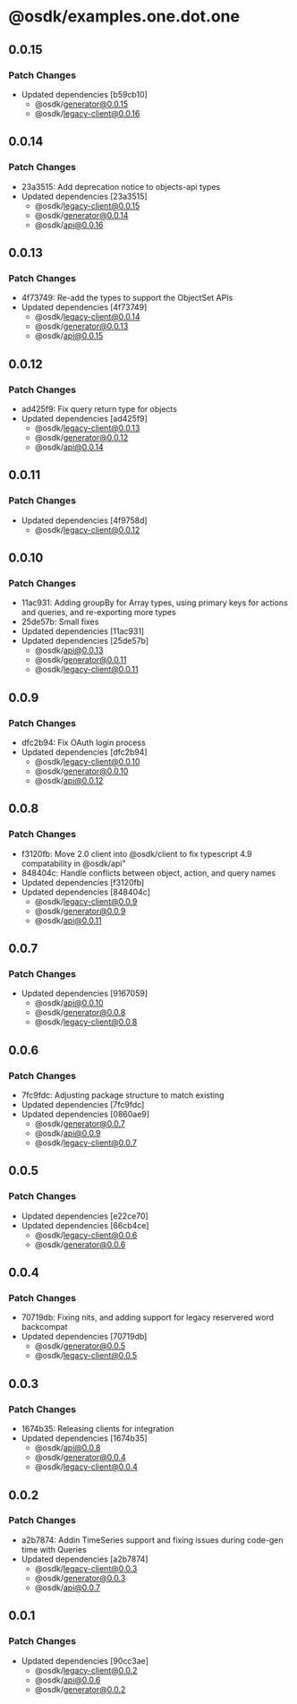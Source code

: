 # @osdk/examples.one.dot.one

## 0.0.15

### Patch Changes

- Updated dependencies [b59cb10]
  - @osdk/generator@0.0.15
  - @osdk/legacy-client@0.0.16

## 0.0.14

### Patch Changes

- 23a3515: Add deprecation notice to objects-api types
- Updated dependencies [23a3515]
  - @osdk/legacy-client@0.0.15
  - @osdk/generator@0.0.14
  - @osdk/api@0.0.16

## 0.0.13

### Patch Changes

- 4f73749: Re-add the types to support the ObjectSet APIs
- Updated dependencies [4f73749]
  - @osdk/legacy-client@0.0.14
  - @osdk/generator@0.0.13
  - @osdk/api@0.0.15

## 0.0.12

### Patch Changes

- ad425f9: Fix query return type for objects
- Updated dependencies [ad425f9]
  - @osdk/legacy-client@0.0.13
  - @osdk/generator@0.0.12
  - @osdk/api@0.0.14

## 0.0.11

### Patch Changes

- Updated dependencies [4f9758d]
  - @osdk/legacy-client@0.0.12

## 0.0.10

### Patch Changes

- 11ac931: Adding groupBy for Array types, using primary keys for actions and queries, and re-exporting more types
- 25de57b: Small fixes
- Updated dependencies [11ac931]
- Updated dependencies [25de57b]
  - @osdk/api@0.0.13
  - @osdk/generator@0.0.11
  - @osdk/legacy-client@0.0.11

## 0.0.9

### Patch Changes

- dfc2b94: Fix OAuth login process
- Updated dependencies [dfc2b94]
  - @osdk/legacy-client@0.0.10
  - @osdk/generator@0.0.10
  - @osdk/api@0.0.12

## 0.0.8

### Patch Changes

- f3120fb: Move 2.0 client into @osdk/client to fix typescript 4.9 compatability in @osdk/api"
- 848404c: Handle conflicts between object, action, and query names
- Updated dependencies [f3120fb]
- Updated dependencies [848404c]
  - @osdk/legacy-client@0.0.9
  - @osdk/generator@0.0.9
  - @osdk/api@0.0.11

## 0.0.7

### Patch Changes

- Updated dependencies [9167059]
  - @osdk/api@0.0.10
  - @osdk/generator@0.0.8
  - @osdk/legacy-client@0.0.8

## 0.0.6

### Patch Changes

- 7fc9fdc: Adjusting package structure to match existing
- Updated dependencies [7fc9fdc]
- Updated dependencies [0860ae9]
  - @osdk/generator@0.0.7
  - @osdk/api@0.0.9
  - @osdk/legacy-client@0.0.7

## 0.0.5

### Patch Changes

- Updated dependencies [e22ce70]
- Updated dependencies [66cb4ce]
  - @osdk/legacy-client@0.0.6
  - @osdk/generator@0.0.6

## 0.0.4

### Patch Changes

- 70719db: Fixing nits, and adding support for legacy reservered word backcompat
- Updated dependencies [70719db]
  - @osdk/generator@0.0.5
  - @osdk/legacy-client@0.0.5

## 0.0.3

### Patch Changes

- 1674b35: Releasing clients for integration
- Updated dependencies [1674b35]
  - @osdk/api@0.0.8
  - @osdk/generator@0.0.4
  - @osdk/legacy-client@0.0.4

## 0.0.2

### Patch Changes

- a2b7874: Addin TimeSeries support and fixing issues during code-gen time with Queries
- Updated dependencies [a2b7874]
  - @osdk/legacy-client@0.0.3
  - @osdk/generator@0.0.3
  - @osdk/api@0.0.7

## 0.0.1

### Patch Changes

- Updated dependencies [90cc3ae]
  - @osdk/legacy-client@0.0.2
  - @osdk/api@0.0.6
  - @osdk/generator@0.0.2
